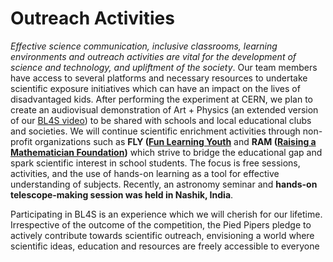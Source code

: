 
# Outreach Activities #

*Effective science communication, inclusive classrooms, learning environments
and outreach activities are vital for the development of science and technology,
and upliftment of the society*. Our team members have access to several platforms and necessary resources to undertake scientific exposure initiatives which
can have an impact on the lives of disadvantaged kids.
After performing the experiment at CERN, we plan to create an audiovisual demonstration of Art + Physics (an extended version of our [BL4S video](https://youtu.be/b6IrVvogiFA))
to be shared with schools and local educational clubs and societies. We will
continue scientific enrichment activities through non-profit organizations such
as **FLY ([Fun Learning Youth]([https://funlearningyouth.org])** and **RAM ([Raising a Mathematician Foundation](https://www.raisingamathematician.com/))**
which strive to bridge the educational gap and spark scientific interest in school
students. The focus is free sessions, activities, and the use of hands-on learning
as a tool for effective understanding of subjects. Recently, an astronomy seminar
and **hands-on telescope-making session was held in Nashik, India**. 

Participating in BL4S is an experience which we will cherish for our lifetime.
Irrespective of the outcome of the competition, the Pied Pipers pledge to actively
contribute towards scientific outreach, envisioning a world where scientific ideas,
education and resources are freely accessible to everyone
